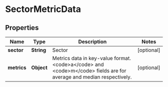 # SectorMetricData

## Properties

 Name        | Type       | Description                                                                                                                                 | Notes      
-------------|------------|---------------------------------------------------------------------------------------------------------------------------------------------|------------
 **sector**  | **String** | Sector                                                                                                                                      | [optional] 
 **metrics** | **Object** | Metrics data in key-value format. &lt;code&gt;a&lt;/code&gt; and &lt;code&gt;m&lt;/code&gt; fields are for average and median respectively. | [optional] 



